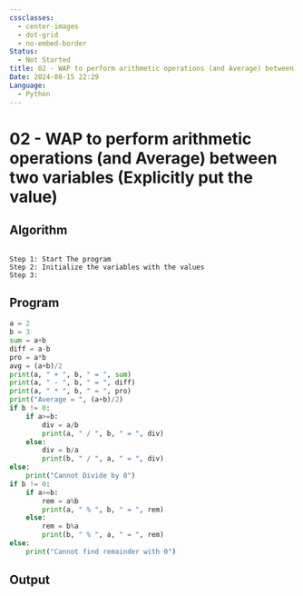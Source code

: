 ```yaml
---
cssclasses:
  - center-images
  - dot-grid
  - no-embed-border
Status:
  - Not Started
title: 02 - WAP to perform arithmetic operations (and Average) between two variables (Explicitly put the value)
Date: 2024-08-15 22:29
Language:
  - Python
---
```

# 02 - WAP to perform arithmetic operations (and Average) between two variables (Explicitly put the value)

## Algorithm

```Algorithm

Step 1: Start The program
Step 2: Initialize the variables with the values
Step 3: 

```

## Program

```Python
a = 2
b = 3
sum = a+b
diff = a-b
pro = a*b
avg = (a+b)/2
print(a, " + ", b, " = ", sum)
print(a, " - ", b, " = ", diff)
print(a, " * ", b, " = ", pro)
print("Average = ", (a+b)/2)
if b != 0:
    if a>=b:
        div = a/b
        print(a, " / ", b, " = ", div)
    else:
        div = b/a
        print(b, " / ", a, " = ", div)
else:
    print("Cannot Divide by 0")
if b != 0:
    if a>=b:
        rem = a%b
        print(a, " % ", b, " = ", rem)
    else:
        rem = b%a
        print(b, " % ", a, " = ", rem)
else:
    print("Cannot find remainder with 0")
```

## Output

